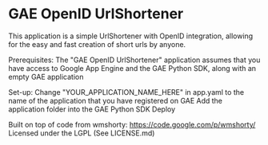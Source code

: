 GAE OpenID UrlShortener
===============

This application is a simple UrlShortener with OpenID integration, allowing for the easy and fast creation of short urls by anyone.

Prerequisites:
The "GAE OpenID UrlShortener" application assumes that you have access to Google App Engine and the GAE Python SDK, along with an empty GAE application

Set-up:
Change "YOUR_APPLICATION_NAME_HERE" in app.yaml to the name of the application that you have registered on GAE
Add the application folder into the GAE Python SDK
Deploy

Built on top of code from wmshorty: https://code.google.com/p/wmshorty/
Licensed under the LGPL (See LICENSE.md)